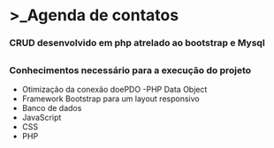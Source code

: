 # >_Agenda de contatos
### CRUD desenvolvido em php atrelado ao bootstrap e Mysql
##
### Conhecimentos necessário para a execução do projeto

- Otimização da conexão doePDO -PHP Data Object
- Framework Bootstrap para um layout responsivo
- Banco de dados
- JavaScript
- CSS
- PHP
